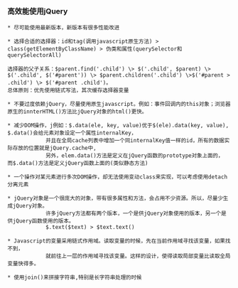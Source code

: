 ### 高效能使用jQuery

    * 尽可能使用最新版本，新版本有很多性能改进

    * 选择合适的选择器：id和tag(调用javascript原生方法) > class(getElementByClassName) > 伪类和属性(querySelector和querySelectorAll)
    
    选择器的父子关系：$parent.find('.child') \> $('.child', $parent) \>  $('.child', $('#parent')) \> $parent.children('.child') \>$('#parent > .child') \> $('#parent .child')。
    总体原则：优先使用链式写法，其次缓存选择器变量

    * 不要过度依赖jQuery，尽量使用原生javascript。例如：事件回调内的this对象；浏览器原生的innterHTML()方法比jQuery对象的html()更快。

    * 减少DOM操作，j例如：$.data(ele, key, value)优于$(ele).data(key, value), $.data()会给元素对象设定一个属性internalKey，
                并且在全局cache列表中增加一个同internalKey值一样的id，所有的数据实际存放的位置就是jQuery.cache中,
                另外，elem.data()方法是定义在jQuery函数的prototype对象上面的， 而$.data()方法是定义jQuery函数上面的(类似静态方法)

    * 一个操作对某元素进行多次DOM操作，却无法使用变动class来实现，可以考虑使用detach分离元素

    * jQuery对象是一个很庞大的对象，带有很多属性和方法，会占用不少资源。所以，尽量少生成jQuery对象。
                许多jQuery方法都有两个版本，一个是供jQuery对象使用的版本，另一个是供jQuery函数使用的版本。
                $.text($text) > $text.text()
   
    * Javascript的变量采用链式作用域。读取变量的时候，先在当前作用域寻找该变量，如果找不到，
                就前往上一层的作用域寻找该变量。这样的设计，使得读取局部变量比读取全局变量快得多。
    
    * 使用join()来拼接字符串,特别是长字符串处理的时候
